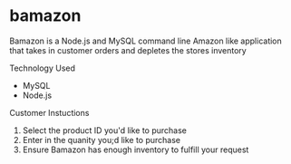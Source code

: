 # bamazon

Bamazon is a Node.js and MySQL command line Amazon like application that takes in customer orders and depletes the stores inventory

Technology Used 
* MySQL
* Node.js

Customer Instuctions 

1) Select the product ID you'd like to purchase 
2) Enter in the quanity you;d like to purchase 
3) Ensure Bamazon has enough inventory to fulfill your request 


